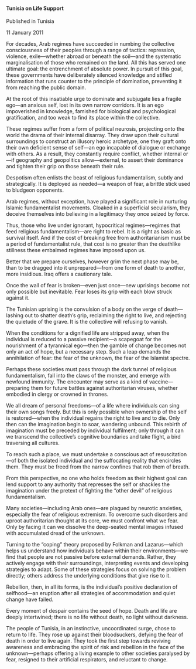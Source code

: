 <h4>Tunisia on Life Support</h4>

Published in Tunisia

11 January 2011

For decades, Arab regimes have succeeded in numbing the collective consciousness of their peoples through a range of tactics: repression, violence, exile—whether abroad or beneath the soil—and the systematic marginalisation of those who remained on the land. All this has served one ultimate goal: the entrenchment of absolute power. In pursuit of this goal, these governments have deliberately silenced knowledge and stifled information that runs counter to the principle of domination, preventing it from reaching the public domain.

At the root of this insatiable urge to dominate and subjugate lies a fragile ego—an anxious self, lost in its own narrow corridors. It is an ego impoverished in knowledge, famished for biological and psychological gratification, and too weak to find its place within the collective.

These regimes suffer from a form of political neurosis, projecting onto the world the drama of their internal disarray. They draw upon their cultural surroundings to construct an illusory heroic archetype, one they graft onto their own deficient sense of self—an ego incapable of dialogue or exchange with others. As a result, they constantly require conflict, whether internal or—if geography and geopolitics allow—external, to assert their dominance and tighten their grip on those beneath their rule.

Despotism often enlists the beast of religious fundamentalism, subtly and strategically. It is deployed as needed—a weapon of fear, a brittle stick used to bludgeon opponents.

Arab regimes, without exception, have played a significant role in nurturing Islamic fundamentalist movements. Cloaked in a superficial secularism, they deceive themselves into believing in a legitimacy they once seized by force.

Thus, those who live under ignorant, hypocritical regimes—regimes that feed religious fundamentalism—are right to rebel. It is a right as basic as survival itself. And if the cost of breaking free from authoritarianism must be a period of fundamentalist rule, that cost is no greater than the deathlike stillness these embalmed regimes have imposed upon us.

Better that we prepare ourselves, however grim the next phase may be, than to be dragged into it unprepared—from one form of death to another, more insidious. Iraq offers a cautionary tale.

Once the wall of fear is broken—even just once—new uprisings become not only possible but inevitable. Fear loses its grip with each blow struck against it.

The Tunisian uprising is the convulsion of a body on the verge of death—lashing out to shatter death’s grip, reclaiming the right to live, and rejecting the quietude of the grave. It is the collective will refusing to vanish.

When the conditions for a dignified life are stripped away, when the individual is reduced to a passive recipient—a scapegoat for the nourishment of a tyrannical ego—then the gamble of change becomes not only an act of hope, but a necessary step. Such a leap demands the annihilation of fear: the fear of the unknown, the fear of the Islamist spectre.

Perhaps these societies must pass through the dark tunnel of religious fundamentalism, fall into the claws of the monster, and emerge with newfound immunity. The encounter may serve as a kind of vaccine—preparing them for future battles against authoritarian viruses, whether embodied in clergy or crowned in thrones.

We all dream of personal freedoms—of a life where individuals can sing their own songs freely. But this is only possible when ownership of the self is restored—when the individual regains the right to live and to die. Only then can the imagination begin to soar, wandering unbound. This rebirth of imagination must be preceded by individual fulfilment; only through it can we transcend the collective’s cognitive boundaries and take flight, a bird traversing all cultures.

To reach such a place, we must undertake a conscious act of resuscitation—of both the isolated individual and the suffocating reality that encircles them. They must be freed from the narrow confines that rob them of breath.

From this perspective, no one who holds freedom as their highest goal can lend support to any authority that represses the self or shackles the imagination under the pretext of fighting the “other devil” of religious fundamentalism.

Many societies—including Arab ones—are plagued by neurotic anxieties, especially the fear of religious extremism. To overcome such disorders and uproot authoritarian thought at its core, we must confront what we fear. Only by facing it can we dissolve the deep-seated mental images infused with accumulated dread of the unknown.

Turning to the “coping” theory proposed by Folkman and Lazarus—which helps us understand how individuals behave within their environments—we find that people are not passive before external demands. Rather, they actively engage with their surroundings, interpreting events and developing strategies to adapt. Some of these strategies focus on solving the problem directly; others address the underlying conditions that give rise to it.

Rebellion, then, in all its forms, is the individual’s positive declaration of selfhood—an eruption after all strategies of accommodation and quiet change have failed.

Every moment of despair contains the seed of hope. Death and life are deeply intertwined; there is no life without death, no light without darkness.

The people of Tunisia, in an instinctive, uncoordinated surge, chose to return to life. They rose up against their bloodsuckers, defying the fear of death in order to live again. They took the first step towards reviving awareness and embracing the spirit of risk and rebellion in the face of the unknown—perhaps offering a living example to other societies paralysed by fear, resigned to their artificial respirators, and reluctant to change.